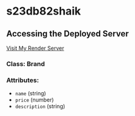# s23db82shaik

## Accessing the Deployed Server

[Visit My Render Server](https://s23db82shaik.onrender.com)

### Class: Brand


### Attributes:
- `name` (string)
- `price` (number)
- `description` (string)
